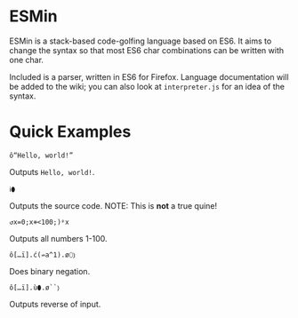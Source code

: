 # ESMin
ESMin is a stack-based code-golfing language based on ES6. It aims to change the syntax so that most ES6 char combinations can be written with one char.

Included is a parser, written in ES6 for Firefox. Language documentation will be added to the wiki; you can also look at `interpreter.js` for an idea of the syntax.
# Quick Examples
```
ô“Hello, world!”
```
Outputs `Hello, world!`.

```
ℹ⬮
```
Outputs the source code. NOTE: This is **not** a true quine!

```
↺x=0;x⧺<100;)ᵖx
```
Outputs all numbers 1-100.
```
ô[…ï].ć(⇏a^1).ø⬯⦆
```
Does binary negation.
```
ô[…ï].ù⬮.ø``⦆
```
Outputs reverse of input.